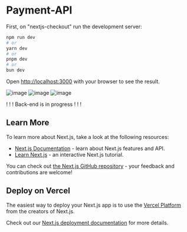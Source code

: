 # Payment-API

First, on "nextjs-checkout" run the development server:
```bash
npm run dev
# or
yarn dev
# or
pnpm dev
# or
bun dev
```
Open [http://localhost:3000](http://localhost:3000) with your browser to see the result.

![image](https://github.com/user-attachments/assets/777180ee-4a81-4607-99e5-b02d2d544e0d)
![image](https://github.com/user-attachments/assets/c9bd21dd-13a8-4f83-a982-81475d5f278c)
![image](https://github.com/user-attachments/assets/38845036-c02e-4c95-8a39-4acd14ec0667)


! ! ! Back-end is in progress ! ! !

## Learn More

To learn more about Next.js, take a look at the following resources:

- [Next.js Documentation](https://nextjs.org/docs) - learn about Next.js features and API.
- [Learn Next.js](https://nextjs.org/learn) - an interactive Next.js tutorial.

You can check out [the Next.js GitHub repository](https://github.com/vercel/next.js) - your feedback and contributions are welcome!

## Deploy on Vercel

The easiest way to deploy your Next.js app is to use the [Vercel Platform](https://vercel.com/new?utm_medium=default-template&filter=next.js&utm_source=create-next-app&utm_campaign=create-next-app-readme) from the creators of Next.js.

Check out our [Next.js deployment documentation](https://nextjs.org/docs/app/building-your-application/deploying) for more details.
